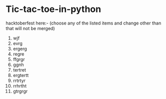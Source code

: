# Tic-tac-toe-in-python

hacktoberfest here:- (choose any of the listed items and change other than that will not be merged)
1. wjf
2. evrg
3. ergerg
4. regre
5. ffgrgr
6. ggnh
7. tertret
8. ergtertt
9. rrtrtyr
10. rrhrtht
11. gtrgrgr
